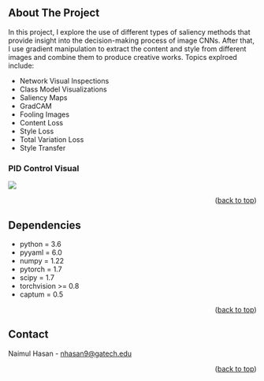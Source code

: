 <a name="readme-top"></a>

<!-- ABOUT THE PROJECT -->
## About The Project
In this project, I explore the use of different types of saliency methods that provide insight into the decision-making process of image CNNs. After that, I use gradient manipulation to extract the content and style from different images and combine them to produce creative works. Topics explroed include:

* Network Visual Inspections
* Class Model Visualizations
* Saliency Maps
* GradCAM
* Fooling Images
* Content Loss
* Style Loss
* Total Variation Loss
* Style Transfer

### PID Control Visual
<img src="https://github.com/PrimalNaimul/Network-Visualizations-and-Style-Transfer/blob/main/Gif/StyleTransfer.gif"/>


<p align="right">(<a href="#readme-top">back to top</a>)</p>

<!-- Dependencies -->
## Dependencies
* python = 3.6
* pyyaml = 6.0
* numpy = 1.22
* pytorch = 1.7
* scipy = 1.7
* torchvision >= 0.8
* captum = 0.5

<p align="right">(<a href="#readme-top">back to top</a>)</p>

<!-- CONTACT -->
## Contact
Naimul Hasan - nhasan9@gatech.edu

<p align="right">(<a href="#readme-top">back to top</a>)</p>
